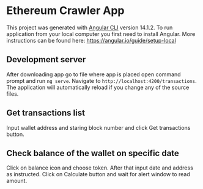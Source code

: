 # Ethereum Crawler App

This project was generated with [Angular CLI](https://github.com/angular/angular-cli) version 14.1.2. To run application from your local computer you first need to install Angular. More instructions can be found here: https://angular.io/guide/setup-local

## Development server

After downloading app go to file where app is placed open command prompt and run `ng serve`. Navigate to `http://localhost:4200/transactions`. The application will automatically reload if you change any of the source files.

## Get transactions list

Input wallet address and staring block number and click Get transactions button.

## Check balance of the wallet on specific date

Click on balance icon and choose token. After that input date and address as instructed. Click on Calculate button and wait for alert window to read amount.



